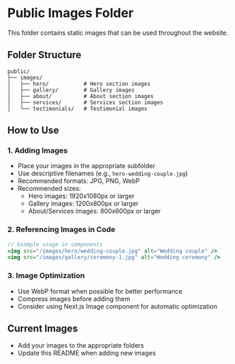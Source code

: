 # Public Images Folder

This folder contains static images that can be used throughout the website.

## Folder Structure

```
public/
├── images/
│   ├── hero/           # Hero section images
│   ├── gallery/        # Gallery images
│   ├── about/          # About section images
│   ├── services/       # Services section images
│   └── testimonials/   # Testimonial images
```

## How to Use

### 1. Adding Images
- Place your images in the appropriate subfolder
- Use descriptive filenames (e.g., `hero-wedding-couple.jpg`)
- Recommended formats: JPG, PNG, WebP
- Recommended sizes:
  - Hero images: 1920x1080px or larger
  - Gallery images: 1200x800px or larger
  - About/Services images: 800x600px or larger

### 2. Referencing Images in Code
```jsx
// Example usage in components
<img src="/images/hero/wedding-couple.jpg" alt="Wedding couple" />
<img src="/images/gallery/ceremony-1.jpg" alt="Wedding ceremony" />
```

### 3. Image Optimization
- Use WebP format when possible for better performance
- Compress images before adding them
- Consider using Next.js Image component for automatic optimization

## Current Images
- Add your images to the appropriate folders
- Update this README when adding new images




